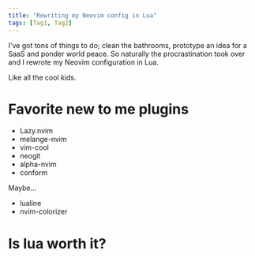 ```yaml
---
title: "Rewriting my Neovim config in Lua"
tags: [Tag1, Tag2]
---
```


I've got tons of things to do; clean the bathrooms, prototype an idea for a SaaS and ponder world peace. So naturally the procrastination took over and I rewrote my Neovim configuration in Lua.

Like all the cool kids.

[neovimcraft]: https://neovimcraft.com/
[catgoose]: https://github.com/catgoose/nvim

# Favorite new to me plugins

- Lazy.nvim
- melange-nvim
- vim-cool
- neogit
- alpha-nvim
- conform

Maybe...

- lualine
- nvim-colorizer

# Is lua worth it?
